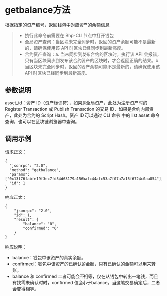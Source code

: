 # getbalance方法

根据指定的资产编号，返回钱包中对应资产的余额信息

> - 执行此命令前需要在 Bhp-CLI 节点中打开钱包
> - 全局资产查询：当区块未完全同步时，返回的资产余额可能不是最新的，请确保使用该 API 时区块已经同步到最新高度。
> - 合约资产查询：a. 当未同步到发布合约的区块时，执行该 API 会报错，只有当区块同步到发布该合约资产的区块时，才会返回正确的结果。b. 当区块未完全同步时，返回的资产余额可能不是最新的，请确保使用该 API 时区块已经同步到最新高度。

## 参数说明

asset_id：资产 ID（资产标识符），如果是全局资产，此处为注册资产时的 Register Transaction 或 Publish Transaction 的交易 ID，如果是合约内部资产，此处为合约的 Script Hash。资产 ID 可以通过 CLI 命令 中的 list asset 命令查询，也可以在区块链浏览器中查询。

## 调用示例

请求正文：

```
{
  "jsonrpc": "2.0",
  "method": "getbalance",
  "params": ["0x13f76fabfe19f3ec7fd54d63179a156bafc44afc53a7f07a7a15f6724c0aa854"],
  "id": 1
}
```

响应正文：

```
{
    "jsonrpc": "2.0",
    "id": 1,
    "result": {
        "balance": "0",
        "confirmed": "0"
    }
}
```

响应说明：

- balance：钱包中该资产的真实余额。
- confirmed：钱包中该资产的已确认的金额，只有已确认的金额可以用来转账。
- balance 和 confirmed 二者可能会不相等，仅在从钱包中转出一笔钱，而且有找零未确认时时，confirmed 值会小于balance。当这笔交易确定后，二者会变得相等。